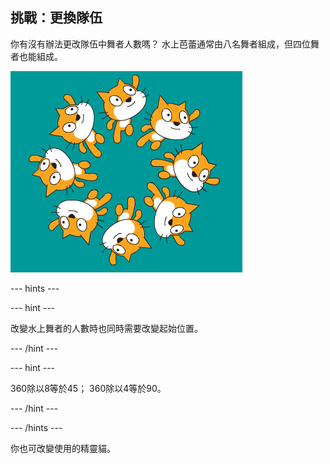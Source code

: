 ## 挑戰：更換隊伍

你有沒有辦法更改隊伍中舞者人數嗎？ 水上芭蕾通常由八名舞者組成，但四位舞者也能組成。

![團隊中有8名水上舞者（貓）](images/swim-eight.png)

--- hints ---


--- hint ---

改變水上舞者的人數時也同時需要改變起始位置。

--- /hint ---

--- hint ---

360除以8等於45； 360除以4等於90。

--- /hint ---

--- /hints ---

你也可改變使用的精靈貓。 
